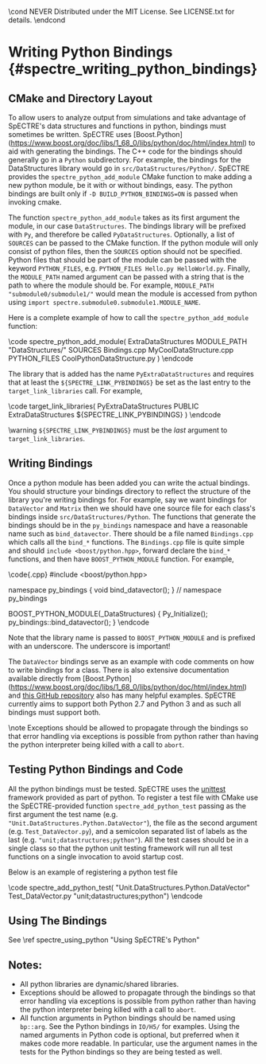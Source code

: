\cond NEVER
Distributed under the MIT License.
See LICENSE.txt for details.
\endcond
# Writing Python Bindings {#spectre_writing_python_bindings}

## CMake and Directory Layout

To allow users to analyze output from simulations and take advantage of
SpECTRE's data structures and functions in python, bindings must sometimes be
written. SpECTRE uses
[Boost.Python]
(https://www.boost.org/doc/libs/1_68_0/libs/python/doc/html/index.html)
to aid with generating the bindings. The C++ code for the bindings should
generally go in a `Python` subdirectory. For example, the bindings for the
DataStructures library would go in `src/DataStructures/Python/`. SpECTRE
provides the `spectre_python_add_module` CMake function to make adding a new
python module, be it with or without bindings, easy.  The python bindings are
built only if `-D BUILD_PYTHON_BINDINGS=ON` is passed when invoking cmake.

The function `spectre_python_add_module` takes as its first argument the module,
in our case
`DataStructures`. The bindings library will be prefixed with `Py`, and therefore
be called `PyDataStructures`. Optionally, a list of `SOURCES` can be passed to
the CMake function. If the python module will only consist of python files, then
the `SOURCES` option should not be specified. Python files that should be part
of the module can be passed with the keyword `PYTHON_FILES`, e.g.
`PYTHON_FILES Hello.py HelloWorld.py`. Finally, the `MODULE_PATH` named argument
can be passed with a string that is the path to where the module should be. For
example, `MODULE_PATH "submodule0/submodule1/"` would mean the module is
accessed from python using `import spectre.submodule0.submodule1.MODULE_NAME`.

Here is a complete example of how to call the `spectre_python_add_module`
function:

\code
spectre_python_add_module(
  ExtraDataStructures
  MODULE_PATH "DataStructures/"
  SOURCES Bindings.cpp MyCoolDataStructure.cpp
  PYTHON_FILES CoolPythonDataStructure.py
  )
\endcode

The library that is added has the name `PyExtraDataStructures` and requires that
at least the `${SPECTRE_LINK_PYBINDINGS}` be set as the last entry to the
`target_link_libraries` call. For example,

\code
target_link_libraries(
  PyExtraDataStructures
  PUBLIC ExtraDataStructures
  ${SPECTRE_LINK_PYBINDINGS}
  )
\endcode

\warning `${SPECTRE_LINK_PYBINDINGS}` must be the *last* argument to
`target_link_libraries`.

## Writing Bindings

Once a python module has been added you can write the actual bindings. You
should structure your bindings directory to reflect the structure of the library
you're writing bindings for. For example, say we want bindings for `DataVector`
and `Matrix` then we should have one source file for each class's bindings
inside `src/DataStructures/Python`. The functions that generate the bindings
should be in the `py_bindings` namespace and have a reasonable name such as
`bind_datavector`. There should be a file named `Bindings.cpp` which calls all
the `bind_*` functions. The `Bindings.cpp` file is quite simple and should
`include <boost/python.hpp>`, forward declare the `bind_*` functions, and then
have `BOOST_PYTHON_MODULE` function. For example,

\code{.cpp}
#include <boost/python.hpp>

namespace py_bindings {
void bind_datavector();
}  // namespace py_bindings

BOOST_PYTHON_MODULE(_DataStructures) {
  Py_Initialize();
  py_bindings::bind_datavector();
}
\endcode

Note that the library name is passed to `BOOST_PYTHON_MODULE` and is prefixed
with an underscore. The underscore is important!

The `DataVector` bindings serve as an example with code comments on how to write
bindings for a class. There is also extensive documentation available directly
from [Boost.Python]
(https://www.boost.org/doc/libs/1_68_0/libs/python/doc/html/index.html)
and [this GitHub repository](https://github.com/TNG/boost-python-examples) also
has many helpful examples. SpECTRE currently aims to support both Python 2.7
and Python 3 and as such all bindings must support both.

\note Exceptions should be allowed to propagate through the bindings so that
error handling via exceptions is possible from python rather than having the
python interpreter being killed with a call to `abort`.

## Testing Python Bindings and Code

All the python bindings must be tested. SpECTRE uses the
[unittest](https://docs.python.org/3/library/unittest.html) framework
provided as part of python. To register a test file with CMake use the
SpECTRE-provided function `spectre_add_python_test` passing as the first
argument the test name (e.g. `"Unit.DataStructures.Python.DataVector"`), the
file as the second argument (e.g. `Test_DataVector.py`), and a semicolon
separated list of labels as the last (e.g. `"unit;datastructures;python"`).
All the test cases should be in a single class so that the python unit testing
framework will run all test functions on a single invocation to avoid startup
cost.

Below is an example of registering a python test file

\code
spectre_add_python_test(
  "Unit.DataStructures.Python.DataVector"
  Test_DataVector.py
  "unit;datastructures;python")
\endcode

## Using The Bindings

See \ref spectre_using_python "Using SpECTRE's Python"

## Notes:

- All python libraries are dynamic/shared libraries.
- Exceptions should be allowed to propagate through the bindings so that
  error handling via exceptions is possible from python rather than having the
  python interpreter being killed with a call to `abort`.
- All function arguments in Python bindings should be named using `bp::arg`.
  See the Python bindings in `IO/H5/` for examples. Using the named arguments in
  Python code is optional, but preferred when it makes code more readable.
  In particular, use the argument names in the tests for the Python bindings so
  they are being tested as well.
